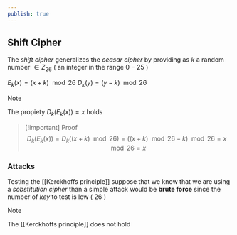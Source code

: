 ```yaml
---
publish: true
---
```

## Shift Cipher

The *shift cipher* generalizes the *ceasar cipher* by providing as $k$ a random number $\in Z_{26}$ ( an integer in the range $0-25$ )

$E_k(x) = (x + k)\mod{26}$
$D_k(y) = (y -k)\mod{26}$

>[!note] 
>The propiety $D_k(E_k(x)) = x$ holds
>>[!important] Proof
>> $$
>> D_k(E_k(x)) = D_k((x + k) \mod{26}) = ((x + k) \mod{26} - k) \mod{26} = x \mod{26} = x
>> $$
>>
>

### Attacks

Testing the [[Kerckhoffs principle]] suppose that we know that we are using a *sobstitution cipher* than a simple attack would be **brute force** since the number of *key* to test is low ( $26$ )

>[!note] 
>The [[Kerckhoffs principle]] does not hold